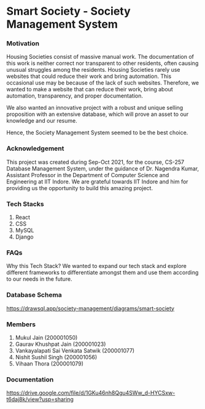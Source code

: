 # Smart Society - Society Management System

### Motivation
Housing Societies consist of massive manual work. The documentation of this work is neither correct nor transparent to other residents, often causing unusual struggles among the residents.
Housing Societies rarely use websites that could reduce their work and bring automation. This occasional use may be because of the lack of such websites. Therefore, we wanted to make a website that can reduce their work, bring about automation, transparency, and proper documentation.

We also wanted an innovative project with a robust and unique selling proposition with an extensive database, which will prove an asset to our knowledge and our resume.

Hence, the Society Management System seemed to be the best choice.

### Acknowledgement
This project was created during Sep-Oct 2021, for the course, CS-257 Database Management System, under the guidance of Dr. Nagendra Kumar, Assistant Professor in the Department of Computer Science and Engineering at IIT Indore. We are grateful towards IIT Indore and him for providing us the opportunity to build this amazing project.

### Tech Stacks
1. React
2. CSS
3. MySQL
4. Django

### FAQs
Why this Tech Stack?
We wanted to expand our tech stack and explore different frameworks to differentiate amongst them and use them according to our needs in the future.

### Database Schema
 https://drawsql.app/society-management/diagrams/smart-society

### Members
1. Mukul Jain (200001050)
2. Gaurav Khushpat Jain (200001023)
3. Vankayalapati Sai Venkata Satwik (200001077)
4. Nishit Sushil Singh (200001056)
5. Vihaan Thora (200001079)

### Documentation
https://drive.google.com/file/d/1GKu46nh8Qgu4SWw_d-HYCSxw-t6daj8k/view?usp=sharing

